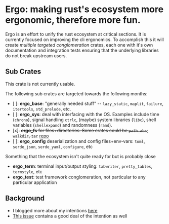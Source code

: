 # Ergo: making rust's ecosystem more ergonomic, therefore more fun.

Ergo is an effort to unify the rust ecosystem at critical sections. It is
currently focused on improving the cli ergonomics. To accomplish this it will
create _multiple targeted conglomeration_ crates, each one with it's own
documentation and integration tests ensuring that the underlying libraries do
not break upstream users.

## Sub Crates
This crate is not currently usable.

The following sub crates are targeted towards the following months:

- [ ]: **ergo_base**: "generally needed stuff" -- `lazy_static`, `maplit`, `failure`, `itertools`, `std_prelude`, etc.
- [ ]: **ergo_sys**: deal with interfacing with the OS. Examples include time
  (`chrono`), signal handling `ctrlc`, (maybe) system libraries (`libc`), shell
  variables (`shellexpand`) and randomness (`rand`).
- [x]: ~~**ergo_fs** for files+directories. Some crates could be `path_abs`,
  `walkdir`, `tar`~~ [repo](https://github.com/vitiral/ergo_fs)
- [ ]: **ergo_config** deserialization and config files+env-vars: `toml`, `serde_json`, `serde_yaml`, `configure`, etc

Something that the ecosystem isn't quite ready for but is probably close
- **ergo_term**: terminal input/output styling: `tabwriter`, `pretty_tables`, `termstyle`, etc
- **ergo_test**: test framework conglomeration, not particular to any particular application

## Background
- I blogged more about my intentions [here][blog]
- [This issue][qui_issue] contains a good deal of the intention as well


[blog]: http://vitiral.github.io/2018/01/17/rust2018-and-the-great-cli-awakening.html
[qui_issue]: https://github.com/killercup/quicli/issues/19
